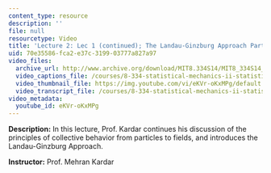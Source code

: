 ```yaml
---
content_type: resource
description: ''
file: null
resourcetype: Video
title: 'Lecture 2: Lec 1 (continued); The Landau-Ginzburg Approach Part 1'
uid: 70e35586-fca2-e37c-3199-03777a827a97
video_files:
  archive_url: http://www.archive.org/download/MIT8.334S14/MIT8_334S14_lec02_300k.mp4
  video_captions_file: /courses/8-334-statistical-mechanics-ii-statistical-physics-of-fields-spring-2014/7d9150f3b1785763b888c403c17f8dc4_eKVr-oKxMPg.vtt
  video_thumbnail_file: https://img.youtube.com/vi/eKVr-oKxMPg/default.jpg
  video_transcript_file: /courses/8-334-statistical-mechanics-ii-statistical-physics-of-fields-spring-2014/075b49efd270d917f607e5ab7bf25251_eKVr-oKxMPg.pdf
video_metadata:
  youtube_id: eKVr-oKxMPg
---
```


**Description:** In this lecture, Prof. Kardar continues his discussion of the principles of collective behavior from particles to fields, and introduces the Landau-Ginzburg Approach.

**Instructor:** Prof. Mehran Kardar
